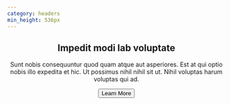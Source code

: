 ```yaml
---
category: headers
min_height: 536px
---
```


<header class="bg-center bg-cover" style="background-image: url('/assets/images/bg-pattern-right.svg');">
  <div class="container mx-auto px-8">
    <div class="py-16 md:max-w-lg md:py-32">
      <h2 class="text-4xl font-serif font-bold tracking-wide text-gray-800 leading-none mb-8 md:text-5xl">
        Impedit modi lab voluptate
      </h2>
      <p class="text-gray-600 mb-8 tracking-wide">
        Sunt nobis consequuntur quod quam atque aut asperiores. Est at qui optio nobis illo
        expedita et hic. Ut possimus
        nihil nihil sit ut. Nihil voluptas harum voluptas qui ad.
      </p>
      <div>
        <button class="py-3 px-16 bg-{primary}-500 hover:bg-{primary}-600 capitalize text-white rounded-full tracking-wider">
          Learn More
        </button>
      </div>
    </div>
  </div>
</header>